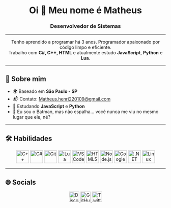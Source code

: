 <h1 align="center">Oi 👋 Meu nome é Matheus</h1>

<h3 align="center">Desenvolvedor de Sistemas</h3>

---

<p align="center">
  Tenho aprendido a programar há 3 anos. Programador apaixonado por código limpo e eficiente.<br/>
  Trabalho com <strong>C#, C++, HTML</strong> e atualmente estudo <strong>JavaScript</strong>, <strong>Python</strong> e <strong>Lua</strong>.
</p>

---

## 🧠 Sobre mim

- 🌍 Baseado em **São Paulo - SP**
- 📬 Contato: [Matheus.henri220109@gmail.com](mailto:Matheus.henri220109@gmail.com)
- 🚀 Estudando **JavaScript** e **Python**
- 🦇 Eu sou o Batman, mas não espalha... você nunca me viu no mesmo lugar que ele, né?

---

## 🛠️ Habilidades

<p align="center">
  <a href="https://docs.microsoft.com/en-us/cpp/?view=msvc-170" target="_blank"><img src="https://raw.githubusercontent.com/danielcranney/readme-generator/main/public/icons/skills/cplusplus-colored.svg" width="40" title="C++"/></a>
  <a href="https://docs.microsoft.com/en-us/dotnet/csharp/" target="_blank"><img src="https://raw.githubusercontent.com/danielcranney/readme-generator/main/public/icons/skills/csharp-colored.svg" width="40" title="C#"/></a>
  <a href="https://git-scm.com/" target="_blank"><img src="https://raw.githubusercontent.com/danielcranney/readme-generator/main/public/icons/skills/git-colored.svg" width="40" title="Git"/></a>
  <a href="https://lua.org/" target="_blank"><img src="https://raw.githubusercontent.com/danielcranney/readme-generator/main/public/icons/skills/lua-colored.svg" width="40" title="Lua"/></a>
  <a href="https://code.visualstudio.com/" target="_blank"><img src="https://raw.githubusercontent.com/danielcranney/readme-generator/main/public/icons/skills/visualstudiocode-colored.svg" width="40" title="VS Code"/></a>
  <a href="https://developer.mozilla.org/en-US/docs/Glossary/HTML5" target="_blank"><img src="https://raw.githubusercontent.com/danielcranney/readme-generator/main/public/icons/skills/html5-colored.svg" width="40" title="HTML5"/></a>
  <a href="https://nodejs.org/en/" target="_blank"><img src="https://raw.githubusercontent.com/danielcranney/readme-generator/main/public/icons/skills/nodejs-colored.svg" width="40" title="Node.js"/></a>
  <a href="https://cloud.google.com/" target="_blank"><img src="https://raw.githubusercontent.com/danielcranney/readme-generator/main/public/icons/skills/googlecloud-colored.svg" width="40" title="Google Cloud"/></a>
  <a href="https://dotnet.microsoft.com/en-us/" target="_blank"><img src="https://raw.githubusercontent.com/danielcranney/readme-generator/main/public/icons/skills/dot-net-colored.svg" width="40" title=".NET"/></a>
  <a href="https://www.linux.org" target="_blank"><img src="https://raw.githubusercontent.com/danielcranney/readme-generator/main/public/icons/skills/linux-colored.svg" width="40" title="Linux"/></a>
</p>

---

## 🌐 Socials

<p align="center">
  <a href="https://discord.com/users/theuzz.014" target="_blank">
    <img src="https://raw.githubusercontent.com/danielcranney/readme-generator/main/public/icons/socials/discord.svg" width="32" title="Discord"/>
  </a>
  <a href="https://github.com/Eltrava014" target="_blank">
    <img src="https://raw.githubusercontent.com/danielcranney/readme-generator/main/public/icons/socials/github.svg" width="32" title="GitHub"/>
  </a>
  <a href="https://x.com/theuz0140" target="_blank">
    <img src="https://raw.githubusercontent.com/danielcranney/readme-generator/main/public/icons/socials/twitter.svg" width="32" title="Twitter"/>
  </a>
</p>
